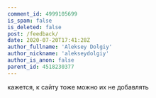 ```yaml
---
comment_id: 4999105699
is_spam: false
is_deleted: false
post: /feedback/
date: 2020-07-20T17:41:28Z
author_fullname: 'Aleksey Dolgiy'
author_nickname: 'alekseydolgiy'
author_is_anon: false
parent_id: 4518230377
---
```


<p>кажется, к сайту тоже можно их не добавлять</p>
